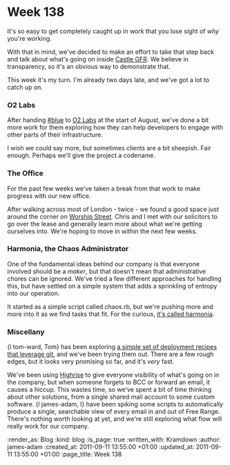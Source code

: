 Week 138
========

It's so easy to get completely caught up in work that you lose sight of *why* you're working.

With that in mind, we've decided to make an effort to take that step back and talk about what's going on inside [Castle GFR](/). We believe in transparency, so it's an obvious way to demonstrate that.

This week it's my turn. I'm already two days late, and we've got a lot to catch up on.

### O2 Labs

After handing [#blue][] to [O2 Labs][] at the start of August, we've done a bit more work for them exploring how they can help developers to engage with other parts of their infrastructure.

I wish we could say more, but sometimes clients are a bit sheepish. Fair enough. Perhaps we'll give the project a codename.

### The Office

For the past few weeks we've taken a break from that work to make progress with our new office.

After walking across most of London - twice - we found a good space just around the corner on [Worship Street][]. Chris and I met with our solicitors to go over the lease and generally learn more about what we're getting ourselves into. We're hoping to move in within the next few weeks.

### Harmonia, the Chaos Administrator

One of the fundamental ideas behind our company is that everyone involved should be a *maker*, but that doesn't mean that administrative chores can be ignored. We've tried a few different approaches for handling this, but have settled on a simple system that adds a sprinkling of entropy into our operation.

It started as a simple script called chaos.rb, but we're pushing more and more into it as we find tasks that fit. For the curious, [it's called harmonia][harmonia].


### Miscellany

{l tom-ward, Tom} has been exploring [a simple set of deployment recipes that leverage git][tomafro-deploy], and we've been trying them out. There are a few rough edges, but it looks very promising so far, and it's *very* fast.

We've been using [Highrise][] to give everyone visibility of what's going on in the company, but when someone forgets to BCC or forward an email, it causes a hiccup. This wastes time, so we've spent a bit of time thinking about other solutions, from a single shared mail account to some custom software. {l james-adam, I} have been spiking some scripts to automatically produce a single, searchable view of every email in and out of Free Range. There's nothing worth looking at yet, and we're still exploring what flow will really work for our company.



[#blue]: https://hashblue.com
[O2 Labs]: http://o2labs.co.uk/
[Protein]: http://prote.in
[Worship Street]: http://maps.google.co.uk/maps?q=worship+street,+ec2&gl=uk&t=m&z=16&vpsrc=0
[harmonia]: http://github.com/freerange/harmonia
[tomafro-deploy]: http://github.com/tomafro/tomafro-deploy
[Highrise]: http://highrisehq.com

:render_as: Blog
:kind: blog
:is_page: true
:written_with: Kramdown
:author: james-adam
:created_at: 2011-09-11 13:55:00 +01:00
:updated_at: 2011-09-11 13:55:00 +01:00
:page_title: Week 138
